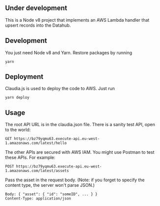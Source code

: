 
Under development
-----------------

This is a Node v8 project that implements an AWS Lambda handler that upsert records into the Datahub.

Development
-----------
You just need Node v8 and Yarn. Restore packages by running 

    yarn


Deployment
----------

Claudia.js is used to deploy the code to AWS. Just run

    yarn deploy

Usage
-----

The root API URL is in the claudia.json file. There is a sanity test API, open to the world:

    GET https://bz79yqmu63.execute-api.eu-west-1.amazonaws.com/latest/hello

The other APIs are secured with AWS IAM. You might use Postman to test these APIs. For example:

    POST https://bz79yqmu63.execute-api.eu-west-1.amazonaws.com/latest/assets

Pass the asset in the request body. (Note: if you forget to specify the content type, the server won't parse JSON.)

    Body: { "asset": { "id": "someID", ... } }
    Content-Type: application/json
    

 